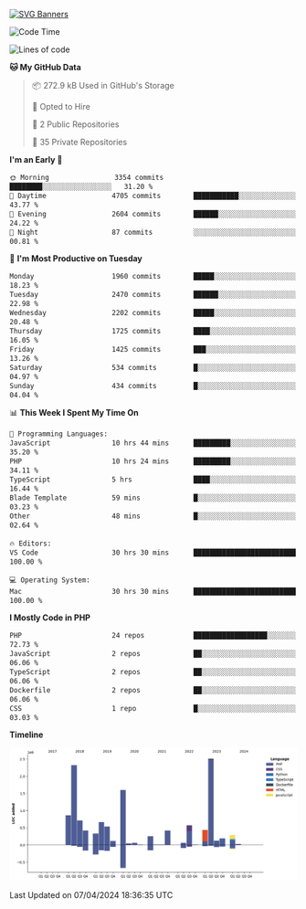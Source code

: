 [![SVG Banners](https://svg-banners.vercel.app/api?type=glitch&text1=Gere_Lajos%F0%9F%92%BB&width=800&height=400)](https://github.com/Akshay090/svg-banners)

<!--START_SECTION:waka-->
![Code Time](http://img.shields.io/badge/Code%20Time-1%2C530%20hrs%2030%20mins-blue)

![Lines of code](https://img.shields.io/badge/From%20Hello%20World%20I%27ve%20Written-12.5%20million%20lines%20of%20code-blue)

**🐱 My GitHub Data** 

> 📦 272.9 kB Used in GitHub's Storage 
 > 
> 💼 Opted to Hire
 > 
> 📜 2 Public Repositories 
 > 
> 🔑 35 Private Repositories 
 > 
**I'm an Early 🐤** 

```text
🌞 Morning                3354 commits        ████████░░░░░░░░░░░░░░░░░   31.20 % 
🌆 Daytime                4705 commits        ███████████░░░░░░░░░░░░░░   43.77 % 
🌃 Evening                2604 commits        ██████░░░░░░░░░░░░░░░░░░░   24.22 % 
🌙 Night                  87 commits          ░░░░░░░░░░░░░░░░░░░░░░░░░   00.81 % 
```
📅 **I'm Most Productive on Tuesday** 

```text
Monday                   1960 commits        █████░░░░░░░░░░░░░░░░░░░░   18.23 % 
Tuesday                  2470 commits        ██████░░░░░░░░░░░░░░░░░░░   22.98 % 
Wednesday                2202 commits        █████░░░░░░░░░░░░░░░░░░░░   20.48 % 
Thursday                 1725 commits        ████░░░░░░░░░░░░░░░░░░░░░   16.05 % 
Friday                   1425 commits        ███░░░░░░░░░░░░░░░░░░░░░░   13.26 % 
Saturday                 534 commits         █░░░░░░░░░░░░░░░░░░░░░░░░   04.97 % 
Sunday                   434 commits         █░░░░░░░░░░░░░░░░░░░░░░░░   04.04 % 
```


📊 **This Week I Spent My Time On** 

```text
💬 Programming Languages: 
JavaScript               10 hrs 44 mins      █████████░░░░░░░░░░░░░░░░   35.20 % 
PHP                      10 hrs 24 mins      █████████░░░░░░░░░░░░░░░░   34.11 % 
TypeScript               5 hrs               ████░░░░░░░░░░░░░░░░░░░░░   16.44 % 
Blade Template           59 mins             █░░░░░░░░░░░░░░░░░░░░░░░░   03.23 % 
Other                    48 mins             █░░░░░░░░░░░░░░░░░░░░░░░░   02.64 % 

🔥 Editors: 
VS Code                  30 hrs 30 mins      █████████████████████████   100.00 % 

💻 Operating System: 
Mac                      30 hrs 30 mins      █████████████████████████   100.00 % 
```

**I Mostly Code in PHP** 

```text
PHP                      24 repos            ██████████████████░░░░░░░   72.73 % 
JavaScript               2 repos             ██░░░░░░░░░░░░░░░░░░░░░░░   06.06 % 
TypeScript               2 repos             ██░░░░░░░░░░░░░░░░░░░░░░░   06.06 % 
Dockerfile               2 repos             ██░░░░░░░░░░░░░░░░░░░░░░░   06.06 % 
CSS                      1 repo              █░░░░░░░░░░░░░░░░░░░░░░░░   03.03 % 
```



**Timeline**

![Lines of Code chart](https://raw.githubusercontent.com/gere-lajos/gere-lajos/main/assets/bar_graph.png)


 Last Updated on 07/04/2024 18:36:35 UTC
<!--END_SECTION:waka-->
